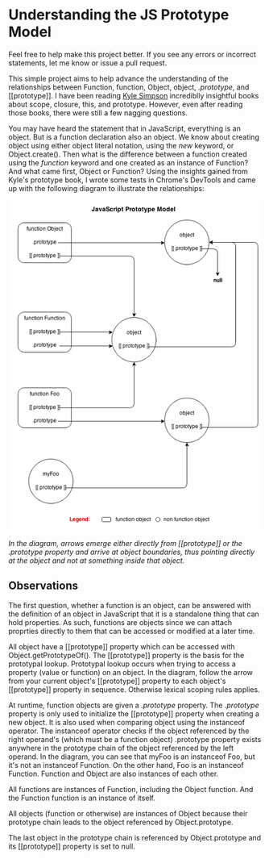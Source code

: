 Understanding the JS Prototype Model
=============================

Feel free to help make this project better. If you see any errors or incorrect statements, let me know or issue a pull request.

This simple project aims to help advance the understanding of the relationships between Function, function, Object, object, *.prototype*, and [[prototype]]. I have been reading [Kyle Simpson](https://github.com/getify/You-Dont-Know-JS) incrediblly insightful books about scope, closure, this, and prototype. However, even after reading those books, there were still a few nagging questions. 

You may have heard the statement that in JavaScript, everything is an object. But is a function declaration also an object. We know about creating object using either object literal notation, using the *new* keyword, or Object.create(). Then what is the difference between a function created using the *function* keyword and one created as an instance of Function? And what came first, Object or Function? Using the insights gained from Kyle's prototype book, I wrote some tests in Chrome's DevTools and came up with the following diagram to illustrate the relationships: 

![JavaScript Prototype Model](https://github.com/udeleng/understand-js-prototype-model/raw/master/images/javascript_prototype_model.png)

*In the diagram, arrows emerge either directly from [[prototype]] or the .prototype property and arrive at object boundaries, thus pointing directly at the object and not at something inside that object.*

## Observations

The first question, whether a function is an object, can be answered with the definition of an object in JavaScript that it is a standalone thing that can hold properties. As such, functions are objects since we can attach proprties directly to them that can be accessed or modified at a later time.

All object have a [[prototype]] property which can be accessed with Object.getPrototypeOf(). The [[prototype]] property is the basis for the prototypal lookup. Prototypal lookup occurs when trying to access a property (value or function) on an object. In the diagram, follow the arrow from your current object's [[prototype]] property to each object's [[prototype]] property in sequence. Otherwise lexical scoping rules applies. 

At runtime, function objects are given a *.prototype* property. The *.prototype* property is only used to initialize the [[prototype]] property when creating a new object. It is also used when comparing object using the instanceof operator. The instanceof operator checks if the object referenced by the right operand's (which must be a function object) .prototype property exists anywhere in the prototype chain of the object referenced by the left operand. In the diagram, you can see that myFoo is an instanceof Foo, but it's not an instanceof Function. On the other hand, Foo is an instanceof Function. Function and Object are also instances of each other.

All functions are instances of Function, including the Object function. And the Function function is an instance of itself. 

All objects (function or otherwise) are instances of Object because their prototype chain leads to the object referenced by Object.prototype.

The last object in the prototype chain is referenced by Object.prototype and its [[prototype]] property is set to null.